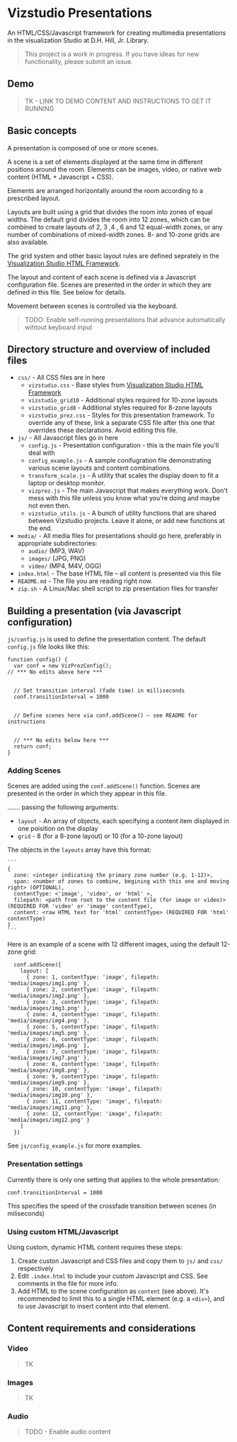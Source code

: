 # Vizstudio Presentations

An HTML/CSS/Javascript framework for creating multimedia presentations in the visualization Studio at D.H. Hill, Jr. Library.

> This project is a work in progress. If you have ideas for new functionality, please submit an issue.


## Demo

> TK - LINK TO DEMO CONTENT AND INSTRUCTIONS TO GET IT RUNNING


## Basic concepts

A presentation is composed of one or more scenes.

A scene is a set of elements displayed at the same time in different positions around the room. Elements can be images, video, or native web content (HTML + Javascript + CSS).

Elements are arranged horizontally around the room according to a prescribed layout.

Layouts are built using a grid that divides the room into zones of equal widths.
The default grid divides the room into 12 zones, which can be combined to create layouts of 2, 3 ,4 , 6 and 12 equal-width zones, or any number of combinations of mixed-width zones.
8- and 10-zone grids are also available.

The grid system and other basic layout rules are defined seprately in the 
[Visualization Studio HTML Framework](https://github.ncsu.edu/ncsu-libraries/vizstudio_html_framework).

The layout and content of each scene is defined via a Javascript configuration file.
Scenes are presented in the order in which they are defined in this file. See below for details.

Movement between scenes is controlled via the keyboard. 

> TODO: Enable self-running presentations that advance automatically wihtout keyboard input


## Directory structure and overview of included files

* `css/` - All CSS files are in here
  * `vizstudio.css` - Base styles from [Visualization Studio HTML Framework](https://github.ncsu.edu/ncsu-libraries/vizstudio_html_framework)
  * `vizstudio_grid10` - Additional styles required for 10-zone layouts
  * `vizstudio_grid8` - Additional styles required for 8-zone layouts
  * `vizstudio_prez.css` - Styles for this presentation framework. To override any of these, link a separate CSS file after this one that overrides these declarations. Avoid editing this file.
* `js/` - All Javascript files go in here
  * `config.js` - Presentation configuration - this is the main file you'll deal with
  * `config_example.js` - A sample conifugration file demonstrating various scene layouts and content combinations.
  * `transform_scale.js` - A utility that scales the display down to fit a laptop or desktop monitor.
  * `vizprez.js` - The main Javascript that makes everything work. Don't mess with this file unless you know what you're doing and maybe not even then.
  * `vizstudio_utils.js` - A bunch of utility functions that are shared between Vizstudio projects. Leave it alone, or add new functions at the end.
* `media/` - All media files for presentations should go here, preferably in appropriate subdirectories:
  * `audio/` (MP3, WAV)
  * `images/` (JPG, PNG)
  * `video/` (MP4, M4V, OGG)
* `index.html` - The base HTML file – all content is presented via this file
* `README.md` - The file you are reading right now.
* `zip.sh` - A Linux/Mac shell script to zip presentation files for transfer


## Building a presentation (via Javascript configuration)

`js/config.js` is used to define the presentation content. The default `config.js` file looks like this:

```
function config() {
  var conf = new VizPrezConfig();
// *** No edits above here ***


  // Set transition interval (fade time) in milliseconds
  conf.transitionInterval = 1000


  // Define scenes here via conf.addScene() – see README for instructions


  // *** No edits below here ***
  return conf;
}
```

### Adding Scenes

Scenes are added using the `conf.addScene()` function. Scenes are presented in the order in which they appear in this file. 

.......
passing the following arguments:

* `layout` - An array of objects, each specifying a content item displayed in one poisition on the display
* `grid` - 8 (for a 8-zone layout) or 10 (for a 10-zone layout)

The objects in the `layouts` array have this format:

    ```
    {
      zone: <integer indicating the primary zone number (e.g. 1-12)>,
      span: <number of zones to combine, begining with this one and moving right> (OPTIONAL),
      contentType: <'image', 'video', or 'html' >,
      filepath: <path from root to the content file (for image or video)> (REQUIRED FOR 'video' or 'image' contentType),
      content: <raw HTML text for 'html' contentType> (REQUIRED FOR 'html' contentType)
    }
    ```

Here is an example of a scene with 12 different images, using the default 12-zone grid:

```
  conf.addScene({
    layout: [
      { zone: 1, contentType: 'image', filepath: 'media/images/img1.png' },
      { zone: 2, contentType: 'image', filepath: 'media/images/img2.png' },
      { zone: 3, contentType: 'image', filepath: 'media/images/img3.png' },
      { zone: 4, contentType: 'image', filepath: 'media/images/img4.png' },
      { zone: 5, contentType: 'image', filepath: 'media/images/img5.png' },
      { zone: 6, contentType: 'image', filepath: 'media/images/img6.png' },
      { zone: 7, contentType: 'image', filepath: 'media/images/img7.png' },
      { zone: 8, contentType: 'image', filepath: 'media/images/img8.png' },
      { zone: 9, contentType: 'image', filepath: 'media/images/img9.png' },
      { zone: 10, contentType: 'image', filepath: 'media/images/img10.png' },
      { zone: 11, contentType: 'image', filepath: 'media/images/img11.png' },
      { zone: 12, contentType: 'image', filepath: 'media/images/img12.png' }
    ]
  })
  ```

See `js/config_example.js` for more examples.


### Presentation settings

Currently there is only one setting that applies to the whole presentation:

```
conf.transitionInterval = 1000
```

This specifies the speed of the crossfade transition between scenes (in miliseconds)


### Using custom HTML/Javascript

Using custom, dynamic HTML content requires these steps:

1. Create custon Javascript and CSS files and copy them to `js/` and `css/` respectively
2. Edit `.index.html` to include your custom Javascript and CSS. See comments in the file for more info.
3. Add HTML to the scene configuration as `content` (see above). It's recommended to limit this to a single HTML element (e.g. a `<div>`), and to use Javascript to insert content into that element.


## Content requirements and considerations

### Video

> TK

### Images

> TK

### Audio

> TODO - Enable audio content




